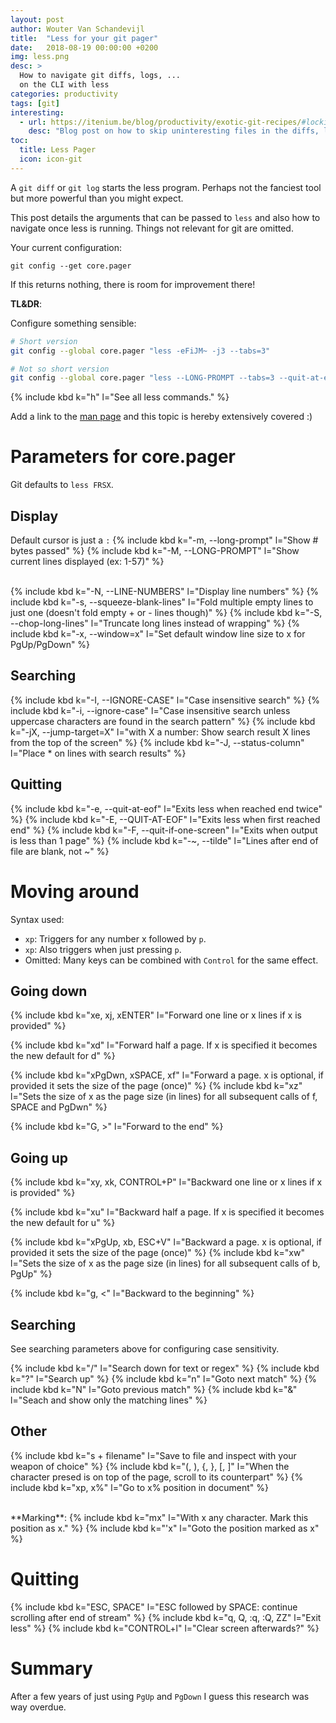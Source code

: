```yaml
---
layout: post
author: Wouter Van Schandevijl
title:  "Less for your git pager"
date:   2018-08-19 00:00:00 +0200
img: less.png
desc: >
  How to navigate git diffs, logs, ...
  on the CLI with less
categories: productivity
tags: [git]
interesting:
  - url: https://itenium.be/blog/productivity/exotic-git-recipes/#locking-out-package-lockjson
    desc: "Blog post on how to skip uninteresting files in the diffs, logs, ..."
toc:
  title: Less Pager
  icon: icon-git
---
```


A `git diff` or `git log` starts the less program. Perhaps not the
fanciest tool but more powerful than you might expect.

This post details the arguments that can be passed to `less`
and also how to navigate once less is running. Things not relevant
for git are omitted.

Your current configuration:  
```
git config --get core.pager
```

If this returns nothing, there is room for improvement there!

**TL&DR**:  

Configure something sensible:  
```sh
# Short version
git config --global core.pager "less -eFiJM~ -j3 --tabs=3"

# Not so short version
git config --global core.pager "less --LONG-PROMPT --tabs=3 --quit-at-eof --quit-if-one-screen --tilde --jump-target=3 --ignore-case --status-column"
```

{% include kbd k="h" l="See all less commands." %}

<!--more-->

Add a link to the [man page][less-man-page] and this topic is hereby extensively covered :)

# Parameters for core.pager

Git defaults to `less FRSX`.

## Display

Default cursor is just a `:`
{% include kbd k="-m, --long-prompt" l="Show # bytes passed" %}
{% include kbd k="-M, --LONG-PROMPT" l="Show current lines displayed (ex: 1-57)" %}

<br>
{% include kbd k="-N, --LINE-NUMBERS" l="Display line numbers" %}
{% include kbd k="-s, --squeeze-blank-lines" l="Fold multiple empty lines to just one (doesn't fold empty + or - lines though)" %}
{% include kbd k="-S, --chop-long-lines" l="Truncate long lines instead of wrapping" %}
{% include kbd k="-x, --window=x" l="Set default window line size to x for PgUp/PgDown" %}


## Searching

{% include kbd k="-I, --IGNORE-CASE" l="Case insensitive search" %}
{% include kbd k="-i, --ignore-case" l="Case insensitive search unless uppercase characters are found in the search pattern" %}
{% include kbd k="-jX, --jump-target=X" l="with X a number: Show search result X lines from the top of the screen" %}
{% include kbd k="-J, --status-column" l="Place * on lines with search results" %}

## Quitting

{% include kbd k="-e, --quit-at-eof" l="Exits less when reached end twice" %}
{% include kbd k="-E, --QUIT-AT-EOF" l="Exits less when first reached end" %}
{% include kbd k="-F, --quit-if-one-screen" l="Exits when output is less than 1 page" %}
{% include kbd k="-~, --tilde" l="Lines after end of file are blank, not ~" %}


# Moving around

Syntax used:  
- `xp`: Triggers for any number x followed by `p`.
- `xp`: Also triggers when just pressing `p`.
- Omitted: Many keys can be combined with `Control` for the same effect.

## Going down

{% include kbd k="xe, xj, xENTER" l="Forward one line or x lines if x is provided" %}

{% include kbd k="xd" l="Forward half a page. If x is specified it becomes the new default for d" %}

{% include kbd k="xPgDwn, xSPACE, xf" l="Forward a page. x is optional, if provided it sets the size of the page (once)" %}
{% include kbd k="xz" l="Sets the size of x as the page size (in lines) for all subsequent calls of f, SPACE and PgDwn" %}

{% include kbd k="G, >" l="Forward to the end" %}


## Going up

{% include kbd k="xy, xk, CONTROL+P" l="Backward one line or x lines if x is provided" %}

{% include kbd k="xu" l="Backward half a page. If x is specified it becomes the new default for u" %}

{% include kbd k="xPgUp, xb, ESC+V" l="Backward a page. x is optional, if provided it sets the size of the page (once)" %}
{% include kbd k="xw" l="Sets the size of x as the page size (in lines) for all subsequent calls of b, PgUp" %}

{% include kbd k="g, <" l="Backward to the beginning" %}


## Searching

See searching parameters above for configuring case sensitivity.

{% include kbd k="/" l="Search down for text or regex" %}
{% include kbd k="?" l="Search up" %}
{% include kbd k="n" l="Goto next match" %}
{% include kbd k="N" l="Goto previous match" %}
{% include kbd k="&" l="Seach and show only the matching lines" %}

## Other

{% include kbd k="s + filename" l="Save to file and inspect with your weapon of choice" %}
{% include kbd k="(, ), {, }, [, ]" l="When the character presed is on top of the page, scroll to its counterpart" %}
{% include kbd k="xp, x%" l="Go to x% position in document" %}

<br>
**Marking**:  
{% include kbd k="mx" l="With x any character. Mark this position as x." %}
{% include kbd k="'x" l="Goto the position marked as x" %}


# Quitting

{% include kbd k="ESC, SPACE" l="ESC followed by SPACE: continue scrolling after end of stream" %}
{% include kbd k="q, Q, :q, :Q, ZZ" l="Exit less" %}
{% include kbd k="CONTROL+l" l="Clear screen afterwards?" %}


# Summary

After a few years of just using `PgUp` and `PgDown` I guess this research
was way overdue.

[less-man-page]: https://linux.die.net/man/1/less
